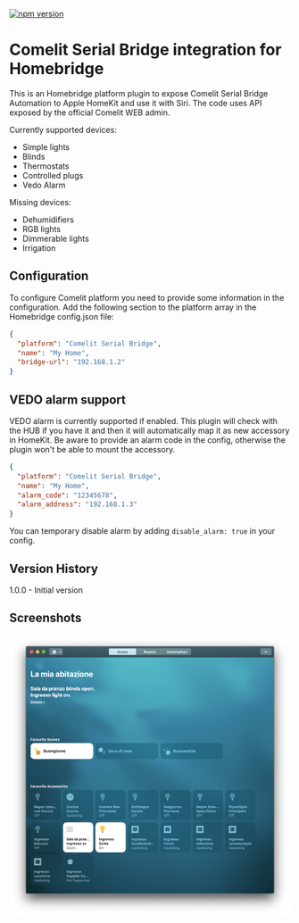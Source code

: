 [![npm version](https://badge.fury.io/js/homebridge-comelit-sb-platform.svg)](https://badge.fury.io/js/homebridge-comelit-sb-platform)

# Comelit Serial Bridge integration for Homebridge

This is an Homebridge platform plugin to expose Comelit Serial Bridge Automation to Apple HomeKit and use it with Siri.
The code uses API exposed by the official Comelit WEB admin.

Currently supported devices:

- Simple lights
- Blinds
- Thermostats
- Controlled plugs
- Vedo Alarm

Missing devices:

- Dehumidifiers
- RGB lights
- Dimmerable lights
- Irrigation

## Configuration

To configure Comelit platform you need to provide some information in the configuration.
Add the following section to the platform array in the Homebridge config.json file:

```json
{
  "platform": "Comelit Serial Bridge",
  "name": "My Home",
  "bridge-url": "192.168.1.2"
}
```

## VEDO alarm support

VEDO alarm is currently supported if enabled. This plugin will check with the HUB if you have it and then it will automatically
map it as new accessory in HomeKit. Be aware to provide an alarm code in the config, otherwise the plugin won't be able
to mount the accessory.

```json
{
  "platform": "Comelit Serial Bridge",
  "name": "My Home",
  "alarm_code": "12345678",
  "alarm_address": "192.168.1.3"
}
```

You can temporary disable alarm by adding `disable_alarm: true` in your config.

## Version History

1.0.0 - Initial version

## Screenshots

![Home application screenshot](https://github.com/madchicken/homebridge-comelit-hub/raw/master/images/home.png)
